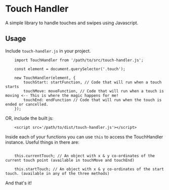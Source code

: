 # Touch Handler

A simple library to handle touches and swipes using Javascript.

## Usage

Include `touch-handler.js` in your project.

```
    import TouchHandler from '/path/to/src/touch-handler.js';

    const element = document.querySelector('.touch');

    new TouchHandler(element, {
        touchStart: startFunction, // Code that will run when a touch starts
        touchMove: moveFunction, // Code that will run when a touch is moving <-- This is where the magic happens for me!
        touchEnd: endFunction // Code that will run when the touch is ended or cancelled.
    });

```

OR, include the built js:

```
    <script src='/path/to/dist/touch-handler.js'></script>
```

Inside each of your functions you can use `this` to access the TouchHandler instance.
Useful things in there are:

```

    this.currentTouch; // An object with x & y co-ordinates of the current touch point (available in touchMove and touchEnd)

    this.startTouch; // An object with x & y co-ordinates of the start touch. (available in any of the three methods)

```

And that's it!